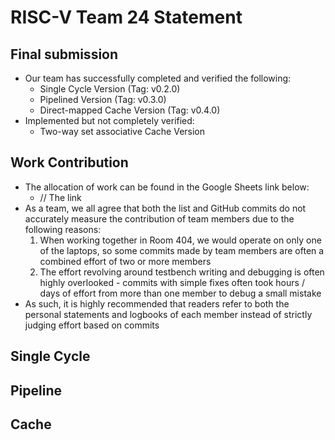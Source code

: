 # RISC-V Team 24 Statement

## Final submission
- Our team has successfully completed and verified the following:
  - Single Cycle Version (Tag: v0.2.0)
  - Pipelined Version (Tag: v0.3.0)
  - Direct-mapped Cache Version (Tag: v0.4.0)
- Implemented but not completely verified:
  - Two-way set associative Cache Version

## Work Contribution
- The allocation of work can be found in the Google Sheets link below:
  - // The link
- As a team, we all agree that both the list and GitHub commits do not accurately measure the contribution of team members due to the following reasons:
  1. When working together in Room 404, we would operate on only one of the laptops, so some commits made by team members are often a combined effort of two or more members 
  2. The effort revolving around testbench writing and debugging is often highly overlooked - commits with simple fixes often took hours / days of effort from more than one member to debug a small mistake 
- As such, it is highly recommended that readers refer to both the personal statements and logbooks of each member instead of strictly judging effort based on commits

## Single Cycle


## Pipeline


## Cache